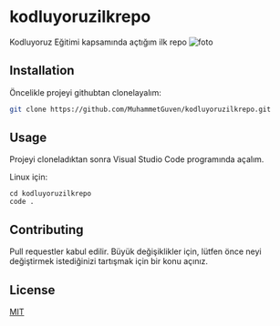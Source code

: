 # **kodluyoruzilkrepo**
Kodluyoruz Eğitimi kapsamında açtığım ilk repo
![foto](SS.PNG)
## Installation

Öncelikle projeyi githubtan clonelayalım:

```bash
git clone https://github.com/MuhammetGuven/kodluyoruzilkrepo.git
```

## Usage

Projeyi cloneladıktan sonra Visual Studio Code programında açalım.

Linux için:
```linux
cd kodluyoruzilkrepo
code .
```

## Contributing
Pull requestler kabul edilir. Büyük değişiklikler için, lütfen önce neyi değiştirmek istediğinizi tartışmak için bir konu açınız.


## License
[MIT](https://choosealicense.com/licenses/mit/)